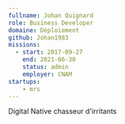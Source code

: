 ```yaml
---
fullname: Johan Quignard
role: Business Developer
domaine: Déploiement
github: Johan1983
missions:
  - start: 2017-09-27
    end: 2021-06-30
    status: admin
    employer: CNAM
startups:
    - mrs
---
```


Digital Native chasseur d'irritants
